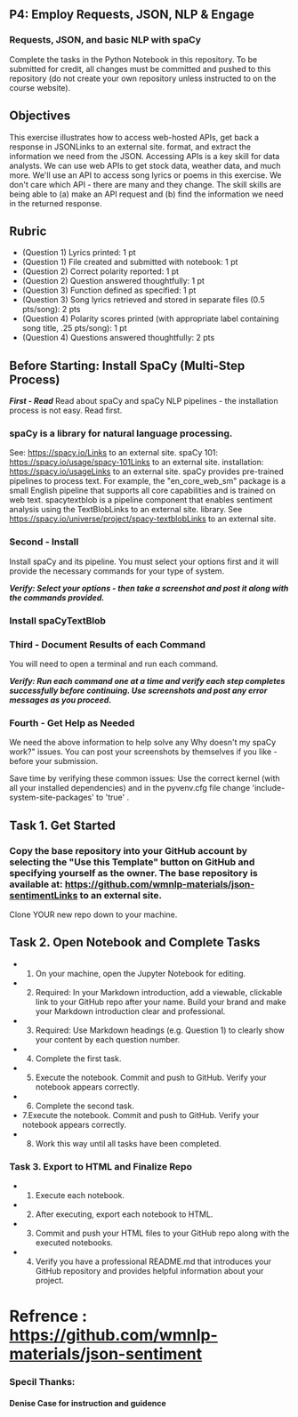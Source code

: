 ## P4: Employ Requests, JSON, NLP & Engage 
### Requests, JSON, and basic NLP with spaCy

Complete the tasks in the Python Notebook in this repository.
To be submitted for credit, all changes must be committed and pushed to this repository (do not create your own repository unless instructed to on the course website).
## Objectives
This exercise illustrates how to access web-hosted APIs, get back a response in JSONLinks to an external site. format, and extract the information we need from the JSON. Accessing APIs is a key skill for data analysts. We can use web APIs to get stock data, weather data, and much more. We'll use an API to access song lyrics or poems in this exercise. We don't care which API - there are many and they change. The skill skills are being able to (a) make an API request and (b) find the information we need in the returned response. 
## Rubric

* (Question 1) Lyrics printed: 1 pt
* (Question 1) File created and submitted with notebook: 1 pt
* (Question 2) Correct polarity reported: 1 pt
* (Question 2) Question answered thoughtfully: 1 pt
* (Question 3) Function defined as specified: 1 pt
* (Question 3) Song lyrics retrieved and stored in separate files (0.5 pts/song): 2 pts
* (Question 4) Polarity scores printed (with appropriate label containing song title, .25 pts/song): 1 pt
* (Question 4) Questions answered thoughtfully: 2 pts

## Before Starting: Install SpaCy (Multi-Step Process) 
***First - Read***
Read about spaCy and spaCy NLP pipelines - the installation process is not easy. Read first. 

### spaCy is a library for natural language processing.
See: https://spacy.io/Links to an external site.
spaCy 101: https://spacy.io/usage/spacy-101Links to an external site.
installation: https://spacy.io/usageLinks to an external site.
spaCy provides pre-trained pipelines to process text. For example, the "en_core_web_sm" package is a small English pipeline that supports all core capabilities and is trained on web text.
spacytextblob is a pipeline component that enables sentiment analysis using the TextBlobLinks to an external site. library.  See https://spacy.io/universe/project/spacy-textblobLinks to an external site.
### Second - Install
Install  spaCy and its pipeline.  You must select your options first and it will provide the necessary commands for your type of system.

***Verify: Select your options - then take a screenshot and post it along with the commands provided.*** 

### Install spaCyTextBlob

### Third - Document Results of each Command
You will need to open a terminal and run each command.

***Verify: Run each command one at a time and verify each step completes successfully before continuing. Use screenshots and post any error messages as you proceed.***

### Fourth - Get Help as Needed
We need the above information to help solve any Why doesn't my spaCy work?" issues.  You can post your screenshots by themselves if you like - before your submission.

Save time by verifying these common issues:  Use the correct kernel (with all your installed dependencies) and in the pyvenv.cfg file change 'include-system-site-packages' to 'true' .

## Task 1. Get Started
### Copy the base repository into your GitHub account by selecting the "Use this Template" button on GitHub and specifying yourself as the owner.  The base repository is available at: https://github.com/wmnlp-materials/json-sentimentLinks to an external site.
Clone YOUR new repo down to your machine.

## Task 2. Open Notebook and Complete Tasks 
* 1. On your machine, open the Jupyter Notebook for editing. 
* 2. Required: In your Markdown introduction, add a viewable, clickable link to  your GitHub repo after your name. Build your brand and make your Markdown introduction clear and professional. 
* 3. Required: Use Markdown headings  (e.g. Question 1) to clearly show your content by each question number. 
* 4. Complete the first task.
* 5. Execute the notebook. Commit and push to GitHub. Verify your notebook appears correctly.
* 6. Complete the second task.
* 7.Execute the notebook. Commit and push to GitHub. Verify your notebook appears correctly.
* 8. Work this way until all tasks have been completed. 

### Task 3. Export to HTML and Finalize Repo
* 1. Execute each notebook.
* 2. After executing, export each notebook to HTML.
* 3. Commit and push your HTML files to your GitHub repo along with the executed notebooks. 
* 4. Verify you have a professional README.md that introduces your GitHub repository and provides helpful information about your project.

# Refrence : https://github.com/wmnlp-materials/json-sentiment
### Specil Thanks:
#### Denise Case for instruction and guidence 